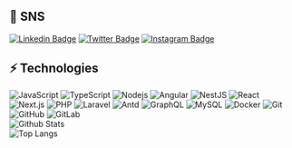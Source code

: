 ## 👋 SNS 

[![Linkedin Badge](https://img.shields.io/badge/-machiren-blue?style=flat-square&logo=Linkedin&logoColor=white&link=https://www.linkedin.com/in/連-町田-05a75518b/)](https://www.linkedin.com/in/連-町田-05a75518b/)
[![Twitter Badge](https://img.shields.io/badge/-machiren-5595F0?style=flat-square&logo=twitter&logoColor=white&link=https://twitter.com/machiren111/)](https://twitter.com/machiren111)
[![Instagram Badge](https://img.shields.io/badge/-machiren-purple?style=flat-square&logo=instagram&logoColor=white&link=https://instagram.com/ren_machida/)](https://instagram.com/ren_machida)


## ⚡ Technologies

![JavaScript](https://img.shields.io/badge/-JavaScript-black?style=flat-square&logo=javascript)
![TypeScript](https://img.shields.io/badge/-TypeScript-007ACC?style=flat-square&logo=typescript)
![Nodejs](https://img.shields.io/badge/-Nodejs-black?style=flat-square&logo=Node.js)
![Angular](https://img.shields.io/badge/-Angular-AA0715?style=flat-square&logo=angular)
![NestJS](https://img.shields.io/badge/-NestJS-BC1410?style=flat-square&logo=nestjs)
![React](https://img.shields.io/badge/-React-black?style=flat-square&logo=react)
![Next.js](https://img.shields.io/badge/-Next.js-black?style=flat-square&logo=next.js)
![PHP](https://img.shields.io/badge/-PHP-black?style=flat-square&logo=php)
![Laravel](https://img.shields.io/badge/-Laravel-black?style=flat-square&logo=laravel)
![Antd](https://img.shields.io/badge/-AntDesign-red?style=flat-square&logo=ant-design)
![GraphQL](https://img.shields.io/badge/-GraphQL-E10098?style=flat-square&logo=graphql)
![MySQL](https://img.shields.io/badge/-MySQL-black?style=flat-square&logo=mysql)
![Docker](https://img.shields.io/badge/-Docker-black?style=flat-square&logo=docker)
![Git](https://img.shields.io/badge/-Git-black?style=flat-square&logo=git)
![GitHub](https://img.shields.io/badge/-GitHub-181717?style=flat-square&logo=github)
![GitLab](https://img.shields.io/badge/-GitLab-FCA121?style=flat-square&logo=gitlab)  
![Github Stats](https://github-readme-stats.vercel.app/api?username=machiren&count_private=true&show_icons=true&include_all_commits=true)  
![Top Langs](https://github-readme-stats.vercel.app/api/top-langs/?username=machiren&hide=TeX&layout=compact)
